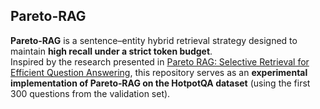 ## Pareto-RAG

**Pareto‑RAG** is a sentence–entity hybrid retrieval strategy designed to maintain **high recall under a strict token budget**.  
Inspired by the research presented in [Pareto RAG: Selective Retrieval for Efficient Question Answering](https://arxiv.org/abs/2502.08178), this repository serves as an **experimental implementation of Pareto‑RAG on the HotpotQA dataset** (using the first 300 questions from the validation set).

